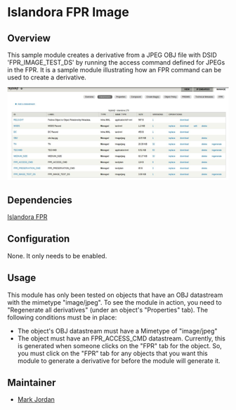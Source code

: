 # Islandora FPR Image

## Overview

This sample module creates a derivative from a JPEG OBJ file with DSID 'FPR_IMAGE_TEST_DS' by running the access command defined for JPEGs in the FPR. It is a sample module illustrating how an FPR command can be used to create a derivative.

![Datastreams added by the FPR modules](../images/islandora_fpr_sample_derivative.jpg)

## Dependencies

[Islandora FPR](https://github.com/mjordan/islandora_fpr)

## Configuration

None. It only needs to be enabled.

## Usage

This module has only been tested on objects that have an OBJ datastream with the mimetype "image/jpeg". To see the module in action, you need to "Regenerate all derivatives" (under an object's "Properties" tab). The following conditions must be in place:

* The object's OBJ datastream must have a Mimetype of "image/jpeg"
* The object must have an FPR_ACCESS_CMD datastream. Currently, this is generated when someone clicks on the "FPR" tab for the object. So, you must click on the "FPR" tab for any objects that you want this module to generate a derivative for before the module will generate it.


## Maintainer

* [Mark Jordan](https://github.com/mjordan)

